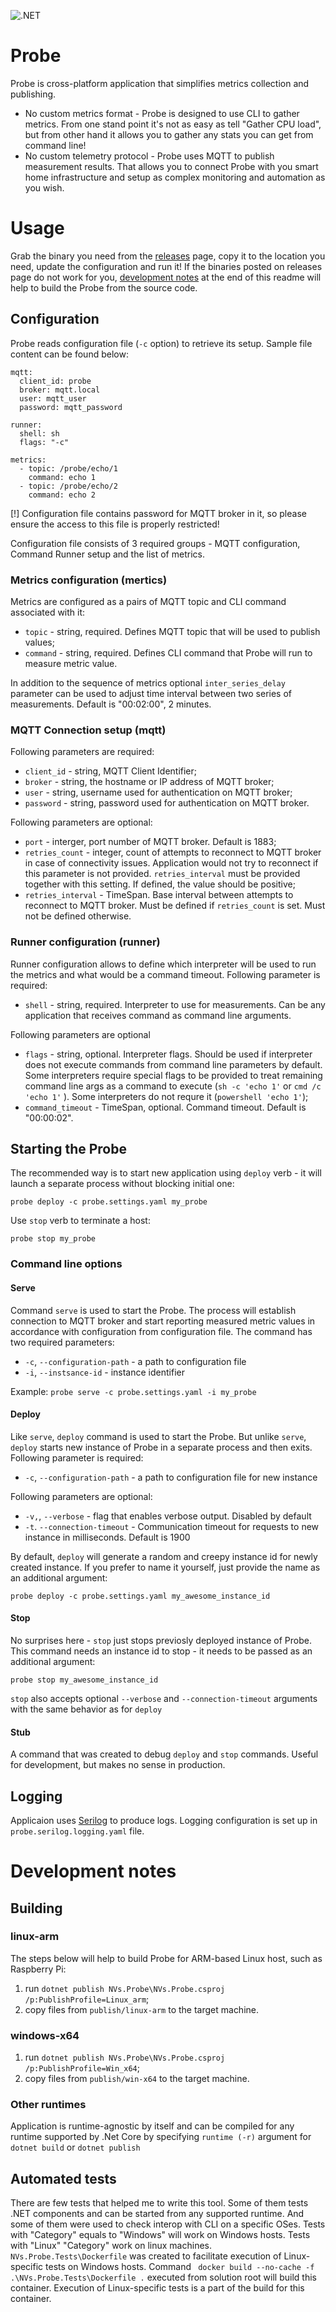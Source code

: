 ![.NET](https://github.com/nvsnkv/NVs.Probe/actions/workflows/dotnet.yml/badge.svg)
# Probe
Probe is cross-platform application that simplifies metrics collection and publishing. 
* No custom metrics format - Probe is designed to use CLI to gather metrics. From one stand point it's not as easy as tell "Gather CPU load", but from other hand it allows you to gather any stats you can get from command line!
* No custom telemetry protocol - Probe uses MQTT to publish measurement results. That allows you to connect Probe with you smart home infrastructure and setup as complex monitoring and automation as you wish.

# Usage
Grab the binary you need from the [releases](https://github.com/nvsnkv/NVs.Probe/releases) page, copy it to the location you need, update the configuration and run it!
If the binaries posted on releases page do not work for you, [development notes](#development-notes) at the end of this readme will help to build the Probe from the source code.

## Configuration
Probe reads configuration file  (`-c` option) to retrieve its setup. Sample file content can be found below:
```
mqtt:
  client_id: probe
  broker: mqtt.local
  user: mqtt_user
  password: mqtt_password

runner:
  shell: sh
  flags: "-c"

metrics:
  - topic: /probe/echo/1
    command: echo 1
  - topic: /probe/echo/2
    command: echo 2
```
[!] Configuration file contains password for MQTT broker in it, so please ensure the access to this file is properly restricted!

Configuration file consists of 3 required groups - MQTT configuration, Command Runner setup and the list of metrics.
### Metrics configuration (mertics)
Metrics are configured as a pairs of MQTT topic and CLI command associated with it:
* `topic` - string, required. Defines MQTT topic that will be used to publish values;
* `command` - string, required. Defines CLI command that Probe will run to measure metric value.

In addition to the sequence of metrics optional `inter_series_delay` parameter can be used to adjust time interval between two series of measurements. Default is "00:02:00", 2 minutes.
### MQTT Connection setup (mqtt)
Following parameters are required:
* `client_id` - string, MQTT Client Identifier;
* `broker` - string, the hostname or IP address of MQTT broker;
* `user` - string, username used for authentication on MQTT broker;
* `password` - string, password used for authentication on MQTT broker.

Following parameters are optional:
* `port` - interger, port number of MQTT broker. Default is 1883;
* `retries_count` - integer, count of attempts to reconnect to MQTT broker in case of connectivity issues. Application would not try to reconnect if this parameter is not provided. `retries_interval` must be provided together with this setting. If defined, the value should be positive;
* `retries_interval` - TimeSpan. Base interval between attempts to reconnect to MQTT broker. Must be defined if `retries_count` is set. Must not be defined otherwise.
### Runner configuration (runner)
Runner configuration allows to define which interpreter will be used to run the metrics and what would be a command timeout. Following parameter is required:
* `shell` - string, required. Interpreter to use for measurements. Can be any application that receives command as command line arguments.

Following parameters are optional
* `flags` - string, optional. Interpreter flags. Should be used if interpreter does not execute commands from command line parameters by default. Some interpreters require special flags to be provided to treat remaining command line args as a command to execute (`sh -c 'echo 1'` or `cmd /c 'echo 1'` ).
Some interpreters do not requre it (`powershell 'echo 1'`);
* `command_timeout` - TimeSpan, optional. Command timeout. Default is "00:00:02".

## Starting the Probe
The recommended way is to start new application using `deploy` verb - it will launch a separate process without blocking initial one:
```
probe deploy -c probe.settings.yaml my_probe
```
Use `stop` verb to terminate a host:
```
probe stop my_probe
```
### Command line options
#### Serve
Command `serve` is used to start the Probe. The process will establish connection to MQTT broker and start reporting measured metric values in accordance with configuration from configuration file.
The command has two required parameters:
* `-c`, `--configuration-path` - a path to configuration file
* `-i`, `--instsance-id` - instance identifier

Example:
`probe serve -c probe.settings.yaml -i my_probe`
#### Deploy
Like `serve`, `deploy` command is used to start the Probe. But unlike `serve`, `deploy` starts new instance of Probe in a separate process and then exits.
Following parameter is required:
* `-c`, `--configuration-path` - a path to configuration file for new instance

Following parameters are optional:
* `-v,`, `--verbose` - flag that enables verbose output. Disabled by default
* `-t`. `--connection-timeout` - Communication timeout for requests to new instance in milliseconds. Default is 1900

By default, `deploy` will generate a random and creepy instance id for newly created instance. If you prefer to name it yourself, just provide the name as an additional argument:
```
probe deploy -c probe.settings.yaml my_awesome_instance_id
```
#### Stop
No surprises here - `stop` just stops previosly deployed instance of Probe.
This command needs an instance id to stop - it needs to be passed as an additional argument:
```
probe stop my_awesome_instance_id
```
`stop` also accepts optional `--verbose` and `--connection-timeout` arguments with the same behavior as for `deploy`
#### Stub
A command that was created to debug `deploy` and `stop` commands. Useful for development, but makes no sense in production.

## Logging
Applicaion uses [Serilog](https://serilog.net/) to produce logs. Logging configuration is set up in `probe.serilog.logging.yaml` file.

# Development notes
## Building
### linux-arm
The steps below will help to build Probe for ARM-based Linux host, such as Raspberry Pi:
1. run `dotnet publish NVs.Probe\NVs.Probe.csproj /p:PublishProfile=Linux_arm`;
1. copy files from `publish/linux-arm` to the target machine.
### windows-x64
1. run `dotnet publish NVs.Probe\NVs.Probe.csproj /p:PublishProfile=Win_x64`;
1. copy files from `publish/win-x64` to the target machine.
### Other runtimes
Application is runtime-agnostic by itself and can be compiled for any runtime supported by .Net Core by specifying `runtime (-r)`  argument for `dotnet build` or `dotnet publish`

## Automated tests
There are few tests that helped me to write this tool.
Some of them tests .NET components and can be started from any supported runtime. And some of them were used to check interop with CLI on a specific OSes.
Tests with "Category" equals to "Windows" will work on Windows hosts. Tests with "Linux" "Category" work on linux machines.
`NVs.Probe.Tests\Dockerfile` was created to facilitate execution of Linux-specific tests on Windows hosts.
Command ` docker build --no-cache -f .\NVs.Probe.Tests\Dockerfile .` executed from solution root will build this container. Execution of Linux-specific tests is a part of the build for this container.
